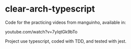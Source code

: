 # clear-arch-typescript

Code for the practicing videos from manguinho, available in:

youtube.com/watch?v=7ylqtGk9bTo

Project use typescript, coded with TDD, and tested with jest.